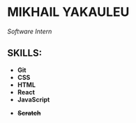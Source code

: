 # MIKHAIL YAKAULEU

_Software Intern_

## SKILLS:

- **Git**
- **CSS**
- **HTML**
- **React**
- **JavaScript**

* **~~Scratch~~**
